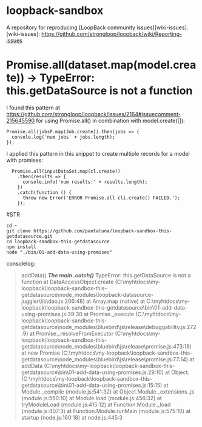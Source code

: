 # loopback-sandbox
A repository for reproducing [LoopBack community issues][wiki-issues].
[wiki-issues]: https://github.com/strongloop/loopback/wiki/Reporting-issues

# Promise.all(dataset.map(model.create)) -> TypeError: this.getDataSource is not a function

I found this pattern at https://github.com/strongloop/loopback/issues/2164#issuecomment-215645590
for using Promise.all() in combination with model.create([]):
```
Promise.all(jobsP.map(Job.create)).then(jobs => {
  console.log('num jobs' + jobs.length);
});
```

I applied this pattern in this snippet to create multiple records for a model with promises:
```
  Promise.all(inputDataSet.map(cl.create))
    .then(results => {
      console.info('num results:' + results.length);
    })
    .catch(function () {
      throw new Error('ERROR Promise.all cli.create() FAILED.');
    });
```

#STR
```
cd ~
git clone https://github.com/pantaluna/loopback-sandbox-this-getdatasource.git
cd loopback-sandbox-this-getdatasource
npm install
node "./bin/01-add-data-using-promises"
```

consolelog:
> addData()
***The main .catch()***
TypeError: this.getDataSource is not a function
    at DataAccessObject.create (C:\myhtdocs\my-loopback\loopback-sandbox-this-getdatasource\node_modules\loopback-datasource-juggler\lib\dao.js:206:48)
    at Array.map (native)
    at C:\myhtdocs\my-loopback\loopback-sandbox-this-getdatasource\bin\01-add-data-using-promises.js:39:30
    at Promise._execute (C:\myhtdocs\my-loopback\loopback-sandbox-this-getdatasource\node_modules\bluebird\js\release\debuggability.js:272:9)
    at Promise._resolveFromExecutor (C:\myhtdocs\my-loopback\loopback-sandbox-this-getdatasource\node_modules\bluebird\js\release\promise.js:473:18)
    at new Promise (C:\myhtdocs\my-loopback\loopback-sandbox-this-getdatasource\node_modules\bluebird\js\release\promise.js:77:14)
    at addData (C:\myhtdocs\my-loopback\loopback-sandbox-this-getdatasource\bin\01-add-data-using-promises.js:29:10)
    at Object.<anonymous> (C:\myhtdocs\my-loopback\loopback-sandbox-this-getdatasource\bin\01-add-data-using-promises.js:15:15)
    at Module._compile (module.js:541:32)
    at Object.Module._extensions..js (module.js:550:10)
    at Module.load (module.js:456:32)
    at tryModuleLoad (module.js:415:12)
    at Function.Module._load (module.js:407:3)
    at Function.Module.runMain (module.js:575:10)
    at startup (node.js:160:18)
    at node.js:445:3

